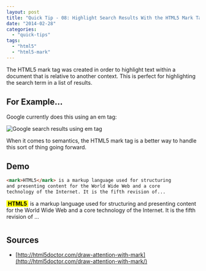 ```yaml
---
layout: post
title: "Quick Tip - 08: Highlight Search Results With the HTML5 Mark Tag"
date: "2014-02-28"
categories: 
  - "quick-tips"
tags: 
  - "html5"
  - "html5-mark"
---
```


<p class="intro"><span class="dropcap">T</span>he HTML5 mark tag was created in order to highlight text within a document that is relative to another context. This is perfect for highlighting the search term in a list of results.</p>

## For Example...

Google currently does this using an em tag:

![Google search results using em tag](../../assets/img/content/uploads/2014/google-results.webp)

When it comes to semantics, the HTML5 mark tag is a better way to handle this sort of thing going forward.

## Demo

```html
<mark>HTML5</mark> is a markup language used for structuring 
and presenting content for the World Wide Web and a core 
technology of the Internet. It is the fifth revision of...
```

<style>
.demoBox mark {
  background-color: yellow; color: black; font-weight: bold; padding: 0 4px;}
</style>

<div class="demoBox demoBox--content" style="margin-bottom: 40px;">
<mark>HTML5</mark> is a markup language used for structuring and presenting content for the World Wide Web and a core technology of the Internet. It is the fifth revision of …
</div>

## Sources

- [http://html5doctor.com/draw-attention-with-mark](http://html5doctor.com/draw-attention-with-mark/)

